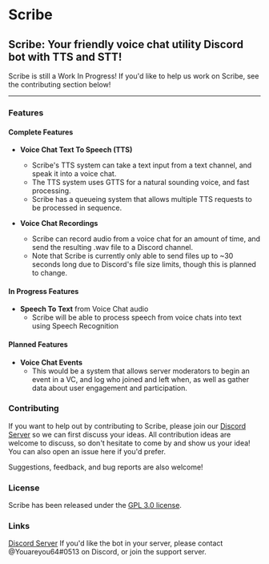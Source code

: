 # Scribe 

## Scribe: Your friendly voice chat utility Discord bot with TTS and STT!

Scribe is still a Work In Progress!
If you'd like to help us work on Scribe, see the contributing section below!

---

### Features
#### Complete Features
- **Voice Chat Text To Speech (TTS)**
    * Scribe's TTS system can take a text input from a text channel, and speak it into a voice chat.
    * The TTS system uses GTTS for a natural sounding voice, and fast processing.
    * Scribe has a queueing system that allows multiple TTS requests to be processed in sequence.
    
  
- **Voice Chat Recordings**
    * Scribe can record audio from a voice chat for an amount of time, and send the resulting .wav file to a Discord 
    channel.
    * Note that Scribe is currently only able to send files up to ~30 seconds long due to Discord's file size limits, 
    though this is planned to change.
    
    
#### In Progress Features
- **Speech To Text** from Voice Chat audio
    * Scribe will be able to process speech from voice chats into text using Speech Recognition

#### Planned Features
- **Voice Chat Events**
    * This would be a system that allows server moderators to begin an event in a VC,
    and log who joined and left when, as well as gather data about user engagement and participation.

### Contributing
If you want to help out by contributing to Scribe, please join our [Discord Server](https://discord.gg/yq8qzhx) so we can first discuss your ideas.
All contribution ideas are welcome to discuss, so don't hesitate to come by and show us your idea! You can also open an issue here if you'd prefer.

Suggestions, feedback, and bug reports are also welcome!

### License
Scribe has been released under the [GPL 3.0 license](https://github.com/Youareyou64/Scribe/blob/master/LICENSE.md).

### Links
[Discord Server](https://discord.gg/yq8qzhx)
If you'd like the bot in your server, please contact @Youareyou64#0513 on Discord, or join the support server.
